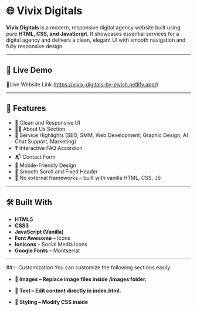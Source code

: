 # 🌐 Vivix Digitals

**Vivix Digitals** is a modern, responsive digital agency website built using pure **HTML, CSS, and JavaScript**. It showcases essential services for a digital agency and delivers a clean, elegant UI with smooth navigation and fully responsive design.

---

## 📸 Live Demo

🔗Live Website Link (https://vivix-digitals-by-elvish.netlify.app/)


---

## 🧩 Features

- 🎯 Clean and Responsive UI
- 👨‍💻 About Us Section
- 💼 Service Highlights (SEO, SMM, Web Development, Graphic Design, AI Chat Support, Marketing)
- ❓ Interactive FAQ Accordion
- 📬 Contact Form
- 📱 Mobile-Friendly Design
- 🔄 Smooth Scroll and Fixed Header
- 🧠 No external frameworks – built with vanilla HTML, CSS, JS

---

## 🛠️ Built With

- **HTML5**
- **CSS3**
- **JavaScript (Vanilla)**
- **Font Awesome** – Icons
- **Ionicons** – Social Media Icons
- **Google Fonts** – Montserrat

---


##✨ Customization
You can customize the following sections easily:

- **🔧 Images – Replace image files inside /images folder.**

- **📃 Text – Edit content directly in index.html.**

- **🎨 Styling – Modify CSS inside <style> tags in the HTML.**

- **🛜 Social Media Links – Update icons and URLs in the footer.**

##📞 Contact & Socials
Want to collaborate or ask a question? Connect with us!

- **📧 Email: vivixdigitals@gmail.com

##💡 Use Cases
This project is ideal for:

- **🌐 Portfolio showcase**

- **🧪 Web development practice**

- **🧑‍🎓 Learning HTML, CSS, and JavaScript fundamentals**

- **📈 Client project demo for a digital agency**

##📜 License
This project is licensed under the MIT License – free to use, share, and modify.

##🙌 Credits
- **Developed by Elvish Patel
Inspired by real-world digital agency needs.
Let’s build something impactful, together 💻✨**

 Clone the Repository

```bash
git clone https://github.com/yourusername/vivix-digitals.git
cd vivix-digitals
